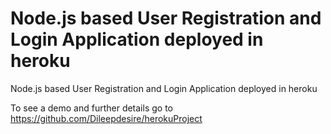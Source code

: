 # Node.js based User Registration and Login Application deployed in heroku

Node.js based User Registration and Login Application deployed in heroku

To see a demo and further details go to https://github.com/Dileepdesire/herokuProject
